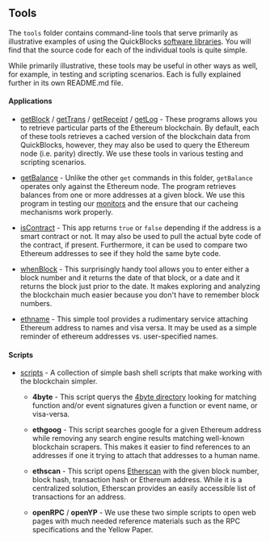 ## Tools

The `tools` folder contains command-line tools that serve primarily as illustrative examples of using the QuickBlocks [software libraries](../libs). You will find that the source code for each of the individual tools is quite simple.

While primarily illustrative, these tools may be useful in other ways as well, for example, in testing and scripting scenarios. Each is fully explained further in its own README.md file.

#### Applications

+ [getBlock](getBlock) / [getTrans](getTrans) / [getReceipt](getReceipt) / [getLog](getLog) - These programs allows you to retrieve particular parts of the Ethereum blockchain. By default, each of these tools retrieves a cached version of the blockchain data from QuickBlocks, however, they may also be used to query the Ethereum node (i.e. parity) directly. We use these tools in various testing and scripting scenarios.

+ [getBalance](getBalance) - Unlike the other `get` commands in this folder, `getBalance` operates only against the Ethereum node. The program retrieves balances from one or more addresses at a given block. We use this program in testing our [monitors](../monitors) and the ensure that our cacheing mechanisms work properly.

+ [isContract](isContract) - This app returns `true` or `false` depending if the address is a smart contract or not. It may also be used to pull the actual byte code of the contract, if present. Furthermore, it can be used to compare two Ethereum addresses to see if they hold the same byte code.

+ [whenBlock](whenBlock) - This surprisingly handy tool allows you to enter either a block number and it returns the date of that block, or a date and it returns the block just prior to the date. It makes exploring and analyzing the blockchain much easier because you don't have to remember block numbers.

+ [ethname](ethname) - This simple tool provides a rudimentary service attaching Ethereum address to names and visa versa. It may be used as a simple reminder of ethereum addresses vs. user-specified names.

#### Scripts

+ [scripts](scripts) - A collection of simple bash shell scripts that make working with the blockchain simpler.

    - **4byte** - This script querys the [4byte directory](http://4byte.io) looking for matching function and/or event signatures given a function or event name, or visa-versa.

    - **ethgoog** - This script searches google for a given Ethereum address while removing any search engine results matching well-known blockchain scrapers. This makes it easier to find references to an addresses if one it trying to attach that addresses to a human name.

    - **ethscan** - This script opens [Etherscan](http://etherscan.io) with the given block number, block hash, transaction hash or Ethereum address. While it is a centralized solution, Etherscan provides an easily accessible list of transactions for an address.

    - **openRPC** / **openYP** - We use these two simple scripts to open web pages with much needed reference materials such as the RPC specifications and the Yellow Paper.
